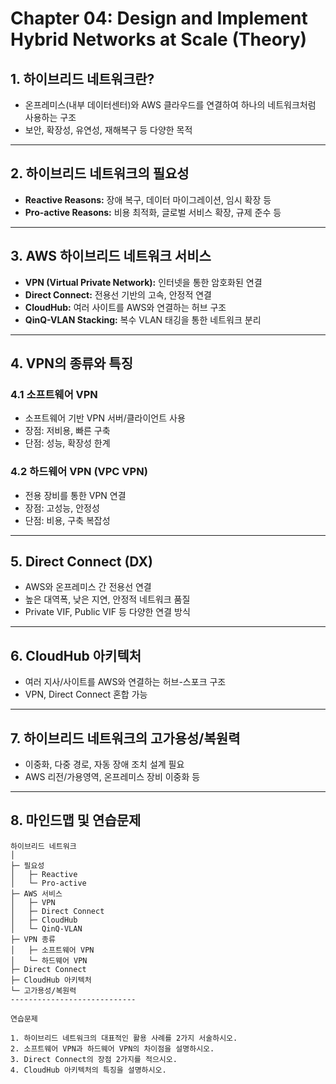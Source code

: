 # Chapter 04: Design and Implement Hybrid Networks at Scale (Theory)

## 1. 하이브리드 네트워크란?

- 온프레미스(내부 데이터센터)와 AWS 클라우드를 연결하여 하나의 네트워크처럼 사용하는 구조
- 보안, 확장성, 유연성, 재해복구 등 다양한 목적

---

## 2. 하이브리드 네트워크의 필요성

- **Reactive Reasons:** 장애 복구, 데이터 마이그레이션, 임시 확장 등
- **Pro-active Reasons:** 비용 최적화, 글로벌 서비스 확장, 규제 준수 등

---

## 3. AWS 하이브리드 네트워크 서비스

- **VPN (Virtual Private Network):** 인터넷을 통한 암호화된 연결
- **Direct Connect:** 전용선 기반의 고속, 안정적 연결
- **CloudHub:** 여러 사이트를 AWS와 연결하는 허브 구조
- **QinQ-VLAN Stacking:** 복수 VLAN 태깅을 통한 네트워크 분리

---

## 4. VPN의 종류와 특징

### 4.1 소프트웨어 VPN
- 소프트웨어 기반 VPN 서버/클라이언트 사용
- 장점: 저비용, 빠른 구축
- 단점: 성능, 확장성 한계

### 4.2 하드웨어 VPN (VPC VPN)
- 전용 장비를 통한 VPN 연결
- 장점: 고성능, 안정성
- 단점: 비용, 구축 복잡성

---

## 5. Direct Connect (DX)

- AWS와 온프레미스 간 전용선 연결
- 높은 대역폭, 낮은 지연, 안정적 네트워크 품질
- Private VIF, Public VIF 등 다양한 연결 방식

---

## 6. CloudHub 아키텍처

- 여러 지사/사이트를 AWS와 연결하는 허브-스포크 구조
- VPN, Direct Connect 혼합 가능

---

## 7. 하이브리드 네트워크의 고가용성/복원력

- 이중화, 다중 경로, 자동 장애 조치 설계 필요
- AWS 리전/가용영역, 온프레미스 장비 이중화 등

---

## 8. 마인드맵 및 연습문제

```
하이브리드 네트워크
│
├─ 필요성
│   ├─ Reactive
│   └─ Pro-active
├─ AWS 서비스
│   ├─ VPN
│   ├─ Direct Connect
│   ├─ CloudHub
│   └─ QinQ-VLAN
├─ VPN 종류
│   ├─ 소프트웨어 VPN
│   └─ 하드웨어 VPN
├─ Direct Connect
├─ CloudHub 아키텍처
└─ 고가용성/복원력
----------------------------

연습문제

1. 하이브리드 네트워크의 대표적인 활용 사례를 2가지 서술하시오.
2. 소프트웨어 VPN과 하드웨어 VPN의 차이점을 설명하시오.
3. Direct Connect의 장점 2가지를 적으시오.
4. CloudHub 아키텍처의 특징을 설명하시오.
```
